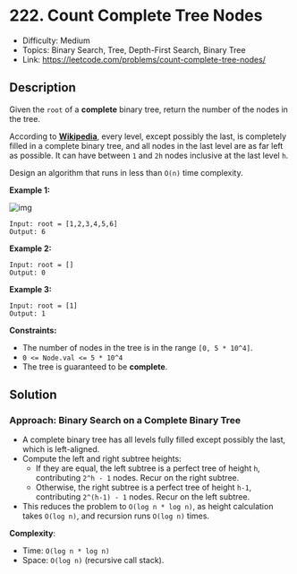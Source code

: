 # 222. Count Complete Tree Nodes

- Difficulty: Medium
- Topics: Binary Search, Tree, Depth-First Search, Binary Tree
- Link: https://leetcode.com/problems/count-complete-tree-nodes/

## Description

Given the `root` of a **complete** binary tree, return the number of the nodes in the tree.

According to **[Wikipedia](http://en.wikipedia.org/wiki/Binary_tree#Types_of_binary_trees)**, every level, except possibly the last, is completely filled in a complete binary tree, and all nodes in the last level are as far left as possible. It can have between `1` and `2h` nodes inclusive at the last level `h`.

Design an algorithm that runs in less than `O(n)` time complexity.

**Example 1:**

![img](https://assets.leetcode.com/uploads/2021/01/14/complete.jpg)

```
Input: root = [1,2,3,4,5,6]
Output: 6
```

**Example 2:**

```
Input: root = []
Output: 0
```

**Example 3:**

```
Input: root = [1]
Output: 1
```

**Constraints:**

- The number of nodes in the tree is in the range `[0, 5 * 10^4]`.
- `0 <= Node.val <= 5 * 10^4`
- The tree is guaranteed to be **complete**.

## Solution

### Approach: Binary Search on a Complete Binary Tree

- A complete binary tree has all levels fully filled except possibly the last, which is left-aligned.
- Compute the left and right subtree heights:
  - If they are equal, the left subtree is a perfect tree of height `h`, contributing `2^h - 1` nodes. Recur on the right subtree.
  - Otherwise, the right subtree is a perfect tree of height `h-1`, contributing `2^(h-1) - 1` nodes. Recur on the left subtree.
- This reduces the problem to `O(log n * log n)`, as height calculation takes `O(log n)`, and recursion runs `O(log n)` times.

**Complexity**:

- Time: `O(log n * log n)`
- Space: `O(log n)` (recursive call stack).
